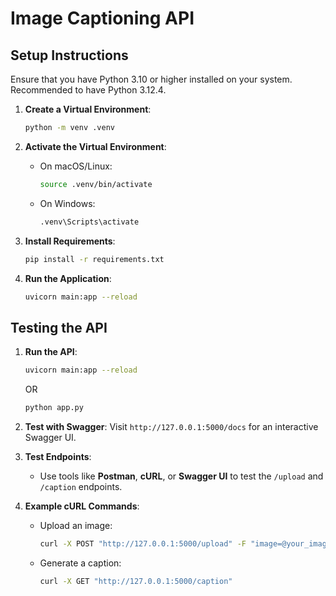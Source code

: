 # **Image Captioning API**

## Setup Instructions

Ensure that you have Python 3.10 or higher installed on your system. Recommended to have Python 3.12.4.

1. **Create a Virtual Environment**:

   ```bash
   python -m venv .venv
   ```

2. **Activate the Virtual Environment**:
   - On macOS/Linux:

     ```bash
     source .venv/bin/activate
     ```

   - On Windows:

     ```bash
     .venv\Scripts\activate
     ```

3. **Install Requirements**:

   ```bash
   pip install -r requirements.txt
   ```

4. **Run the Application**:

   ```bash
   uvicorn main:app --reload
   ```

## **Testing the API**

1. **Run the API**:

   ```bash
   uvicorn main:app --reload
   ```

   OR

   ```bash
   python app.py
   ```

2. **Test with Swagger**:
   Visit `http://127.0.0.1:5000/docs` for an interactive Swagger UI.

3. **Test Endpoints**:
   - Use tools like **Postman**, **cURL**, or **Swagger UI** to test the `/upload` and `/caption` endpoints.

4. **Example cURL Commands**:
   - Upload an image:

     ```bash
     curl -X POST "http://127.0.0.1:5000/upload" -F "image=@your_image.jpg"
     ```

   - Generate a caption:

     ```bash
     curl -X GET "http://127.0.0.1:5000/caption"
     ```
